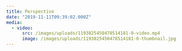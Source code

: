 ```yaml
---
title: Perspective
date: "2019-11-11T09:39:02.000Z"
media:
  - video:
      src: /images/uploads/1193825450478514181-0-video.mp4
      image: /images/uploads/1193825450478514181-0-thumbnail.jpg
---
```

